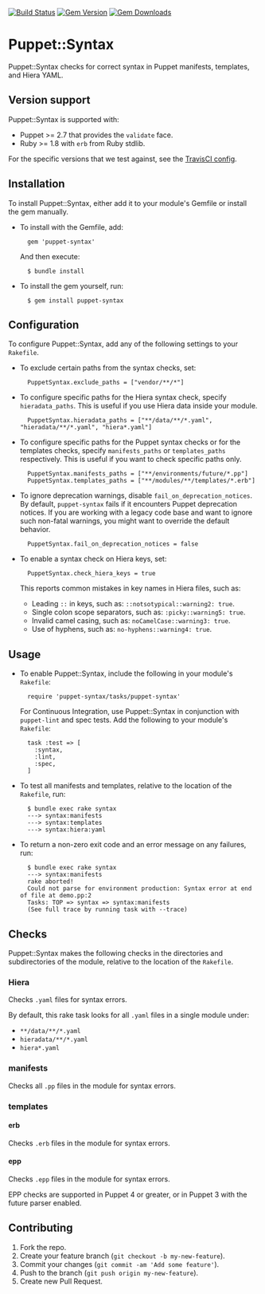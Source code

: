 [![Build Status](https://travis-ci.org/voxpupuli/puppet-syntax.svg?branch=master)](https://travis-ci.org/voxpupuli/puppet-syntax)
[![Gem Version](https://img.shields.io/gem/v/puppet-syntax.svg)](https://rubygems.org/gems/puppet-syntax)
[![Gem Downloads](https://img.shields.io/gem/dt/puppet-syntax.svg)](https://rubygems.org/gems/puppet-syntax)

# Puppet::Syntax

Puppet::Syntax checks for correct syntax in Puppet manifests, templates, and Hiera YAML.

## Version support

Puppet::Syntax is supported with:

- Puppet >= 2.7 that provides the `validate` face.
- Ruby >= 1.8 with `erb` from Ruby stdlib.

For the specific versions that we test against, see the [TravisCI config](.travis.yml).

## Installation

To install Puppet::Syntax, either add it to your module's Gemfile or install the gem manually.

* To install with the Gemfile, add:

        gem 'puppet-syntax'

  And then execute:

        $ bundle install

* To install the gem yourself, run:

        $ gem install puppet-syntax

## Configuration

To configure Puppet::Syntax, add any of the following settings to your `Rakefile`.

* To exclude certain paths from the syntax checks, set:

        PuppetSyntax.exclude_paths = ["vendor/**/*"]

* To configure specific paths for the Hiera syntax check, specify `hieradata_paths`. This is useful if you use Hiera data inside your module.

        PuppetSyntax.hieradata_paths = ["**/data/**/*.yaml", "hieradata/**/*.yaml", "hiera*.yaml"]

* To configure specific paths for the Puppet syntax checks or for the templates checks, specify `manifests_paths` or `templates_paths` respectively. This is useful if you want to check specific paths only.

        PuppetSyntax.manifests_paths = ["**/environments/future/*.pp"]
        PuppetSyntax.templates_paths = ["**/modules/**/templates/*.erb"]

* To ignore deprecation warnings, disable `fail_on_deprecation_notices`. By default, `puppet-syntax` fails if it encounters Puppet deprecation notices. If you are working with a legacy code base and want to ignore such non-fatal warnings, you might want to override the default behavior.

        PuppetSyntax.fail_on_deprecation_notices = false

* To enable a syntax check on Hiera keys, set:

        PuppetSyntax.check_hiera_keys = true

   This reports common mistakes in key names in Hiera files, such as:

  - Leading `::` in keys, such as: `::notsotypical::warning2: true`.
  - Single colon scope separators, such as: `:picky::warning5: true`.
  - Invalid camel casing, such as: `noCamelCase::warning3: true`.
  - Use of hyphens, such as: `no-hyphens::warning4: true`.

## Usage

* To enable Puppet::Syntax, include the following in your module's `Rakefile`:

        require 'puppet-syntax/tasks/puppet-syntax'

  For Continuous Integration, use Puppet::Syntax in conjunction with `puppet-lint` and spec tests. Add the following to your module's `Rakefile`:

        task :test => [
          :syntax,
          :lint,
          :spec,
        ]

* To test all manifests and templates, relative to the location of the `Rakefile`, run:

        $ bundle exec rake syntax
        ---> syntax:manifests
        ---> syntax:templates
        ---> syntax:hiera:yaml

* To return a non-zero exit code and an error message on any failures, run:

        $ bundle exec rake syntax
        ---> syntax:manifests
        rake aborted!
        Could not parse for environment production: Syntax error at end of file at demo.pp:2
        Tasks: TOP => syntax => syntax:manifests
        (See full trace by running task with --trace)

## Checks

Puppet::Syntax makes the following checks in the directories and subdirectories of the module, relative to the location of the `Rakefile`.

### Hiera

Checks `.yaml` files for syntax errors.

By default, this rake task looks for all `.yaml` files in a single module under:

* `**/data/**/*.yaml`
* `hieradata/**/*.yaml`
* `hiera*.yaml`

### manifests

Checks all `.pp` files in the module for syntax errors.

### templates

#### erb

Checks `.erb` files in the module for syntax errors.

#### epp

Checks `.epp` files in the module for syntax errors.

EPP checks are supported in Puppet 4 or greater, or in Puppet 3 with the future parser enabled.

## Contributing

1. Fork the repo.
2. Create your feature branch (`git checkout -b my-new-feature`).
3. Commit your changes (`git commit -am 'Add some feature'`).
4. Push to the branch (`git push origin my-new-feature`).
5. Create new Pull Request.
